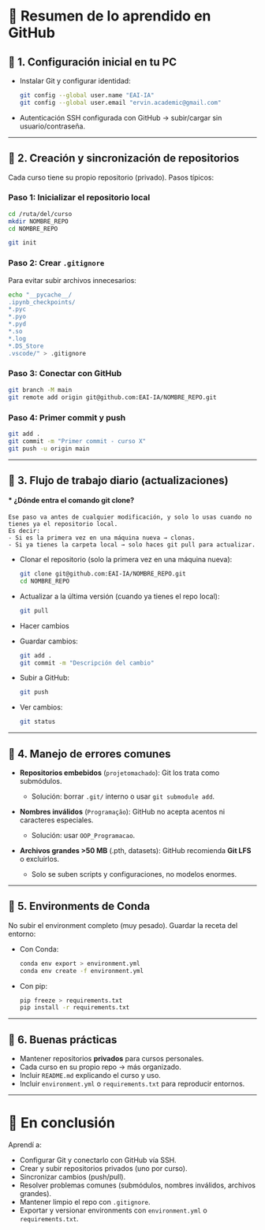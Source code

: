 # 📘 Resumen de lo aprendido en GitHub

## 🔹 1. Configuración inicial en tu PC

* Instalar Git y configurar identidad:

  ```bash
  git config --global user.name "EAI-IA"
  git config --global user.email "ervin.academic@gmail.com"
  ```
* Autenticación SSH configurada con GitHub → subir/cargar sin usuario/contraseña.

---

## 🔹 2. Creación y sincronización de repositorios

Cada curso tiene su propio repositorio (privado). Pasos típicos:

### Paso 1: Inicializar el repositorio local

```bash
cd /ruta/del/curso
mkdir NOMBRE_REPO
cd NOMBRE_REPO

git init
```

### Paso 2: Crear `.gitignore`

Para evitar subir archivos innecesarios:

```bash
echo "__pycache__/
.ipynb_checkpoints/
*.pyc
*.pyo
*.pyd
*.so
*.log
*.DS_Store
.vscode/" > .gitignore
```

### Paso 3: Conectar con GitHub

```bash
git branch -M main
git remote add origin git@github.com:EAI-IA/NOMBRE_REPO.git
```

### Paso 4: Primer commit y push

```bash
git add .
git commit -m "Primer commit - curso X"
git push -u origin main
```

---

## 🔹 3. Flujo de trabajo diario (actualizaciones)

#### * ¿Dónde entra el comando git clone?
    Ese paso va antes de cualquier modificación, y solo lo usas cuando no tienes ya el repositorio local.
    Es decir:
    - Si es la primera vez en una máquina nueva → clonas.
    - Si ya tienes la carpeta local → solo haces git pull para actualizar.

* Clonar el repositorio (solo la primera vez en una máquina nueva):
  ```bash
  git clone git@github.com:EAI-IA/NOMBRE_REPO.git
  cd NOMBRE_REPO
  ```

* Actualizar a la última versión (cuando ya tienes el repo local):
  ```bash
  git pull
  ```

* Hacer cambios

* Guardar cambios:

  ```bash
  git add .
  git commit -m "Descripción del cambio"
  ```
* Subir a GitHub:

  ```bash
  git push
  ```
* Ver cambios:

  ```bash
  git status
  ```
---

## 🔹 4. Manejo de errores comunes

* **Repositorios embebidos** (`projetomachado`): Git los trata como submódulos.

  * Solución: borrar `.git/` interno o usar `git submodule add`.
* **Nombres inválidos** (`Programação`): GitHub no acepta acentos ni caracteres especiales.

  * Solución: usar `OOP_Programacao`.
* **Archivos grandes >50 MB** (.pth, datasets): GitHub recomienda **Git LFS** o excluirlos.

  * Solo se suben scripts y configuraciones, no modelos enormes.

---

## 🔹 5. Environments de Conda

No subir el environment completo (muy pesado). Guardar la receta del entorno:

* Con Conda:

  ```bash
  conda env export > environment.yml
  conda env create -f environment.yml
  ```

* Con pip:

  ```bash
  pip freeze > requirements.txt
  pip install -r requirements.txt
  ```

---

## 🔹 6. Buenas prácticas

* Mantener repositorios **privados** para cursos personales.
* Cada curso en su propio repo → más organizado.
* Incluir `README.md` explicando el curso y uso.
* Incluir `environment.yml` o `requirements.txt` para reproducir entornos.

---

# 🚀 En conclusión

Aprendí a:

* Configurar Git y conectarlo con GitHub vía SSH.
* Crear y subir repositorios privados (uno por curso).
* Sincronizar cambios (push/pull).
* Resolver problemas comunes (submódulos, nombres inválidos, archivos grandes).
* Mantener limpio el repo con `.gitignore`.
* Exportar y versionar environments con `environment.yml` o `requirements.txt`.
